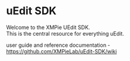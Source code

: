 # uEdit SDK

Welcome to the XMPie UEdit SDK.    
This is the central resource for everything uEdit. 

user guide and  reference documentation - https://github.com/XMPieLab/uEdit-SDK/wiki
